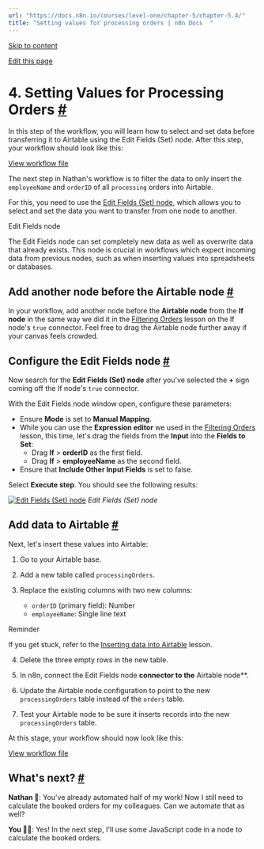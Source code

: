 ```yaml
---
url: "https://docs.n8n.io/courses/level-one/chapter-5/chapter-5.4/"
title: "Setting values for processing orders | n8n Docs  "
---
```


[Skip to content](https://docs.n8n.io/courses/level-one/chapter-5/chapter-5.4/#4-setting-values-for-processing-orders)

[Edit this page](https://github.com/n8n-io/n8n-docs/edit/main/docs/courses/level-one/chapter-5/chapter-5.4.md "Edit this page")

# 4\. Setting Values for Processing Orders [\#](https://docs.n8n.io/courses/level-one/chapter-5/chapter-5.4/\#4-setting-values-for-processing-orders "Permanent link")

In this step of the workflow, you will learn how to select and set data before transferring it to Airtable using the Edit Fields (Set) node. After this step, your workflow should look like this:

[View workflow file](https://docs.n8n.io/_workflows//courses/level-one/chapter-5/chapter-5.4.json)

The next step in Nathan's workflow is to filter the data to only insert the `employeeName` and `orderID` of all `processing` orders into Airtable.

For this, you need to use the [Edit Fields (Set) node](https://docs.n8n.io/integrations/builtin/core-nodes/n8n-nodes-base.set/), which allows you to select and set the data you want to transfer from one node to another.

Edit Fields node

The Edit Fields node can set completely new data as well as overwrite data that already exists. This node is crucial in workflows which expect incoming data from previous nodes, such as when inserting values into spreadsheets or databases.

## Add another node before the Airtable node [\#](https://docs.n8n.io/courses/level-one/chapter-5/chapter-5.4/\#add-another-node-before-the-airtable-node "Permanent link")

In your workflow, add another node before the **Airtable node** from the **If node** in the same way we did it in the [Filtering Orders](https://docs.n8n.io/courses/level-one/chapter-5/chapter-5.3/#add-if-node-before-the-airtable-node) lesson on the If node's `true` connector. Feel free to drag the Airtable node further away if your canvas feels crowded.

## Configure the Edit Fields node [\#](https://docs.n8n.io/courses/level-one/chapter-5/chapter-5.4/\#configure-the-edit-fields-node "Permanent link")

Now search for the **Edit Fields (Set) node** after you've selected the **+** sign coming off the If node's `true` connector.

With the Edit Fields node window open, configure these parameters:

- Ensure **Mode** is set to **Manual Mapping**.
- While you can use the **Expression editor** we used in the [Filtering Orders](https://docs.n8n.io/courses/level-one/chapter-5/chapter-5.3/) lesson, this time, let's drag the fields from the **Input** into the **Fields to Set**:
  - Drag **If** \> **orderID** as the first field.
  - Drag **If** \> **employeeName** as the second field.
- Ensure that **Include Other Input Fields** is set to false.

Select **Execute step**. You should see the following results:

[![Edit Fields (Set) node](https://docs.n8n.io/_images/courses/level-one/chapter-five/l1-c5-4-set-node.png)](https://docs.n8n.io/_images/courses/level-one/chapter-five/l1-c5-4-set-node.png) _Edit Fields (Set) node_

## Add data to Airtable [\#](https://docs.n8n.io/courses/level-one/chapter-5/chapter-5.4/\#add-data-to-airtable "Permanent link")

Next, let's insert these values into Airtable:

1. Go to your Airtable base.
2. Add a new table called `processingOrders`.
3. Replace the existing columns with two new columns:


   - `orderID` (primary field): Number
   - `employeeName`: Single line text

Reminder

If you get stuck, refer to the [Inserting data into Airtable](https://docs.n8n.io/courses/level-one/chapter-5/chapter-5.2/) lesson.

4. Delete the three empty rows in the new table.

5. In n8n, connect the Edit Fields node **connector to the** Airtable node\*\*.
6. Update the Airtable node configuration to point to the new `processingOrders` table instead of the `orders` table.
7. Test your Airtable node to be sure it inserts records into the new `processingOrders` table.

At this stage, your workflow should now look like this:

[View workflow file](https://docs.n8n.io/_workflows//courses/level-one/chapter-5/chapter-5.4.json)

## What's next? [\#](https://docs.n8n.io/courses/level-one/chapter-5/chapter-5.4/\#whats-next "Permanent link")

**Nathan 🙋**: You've already automated half of my work! Now I still need to calculate the booked orders for my colleagues. Can we automate that as well?

**You 👩‍🔧**: Yes! In the next step, I'll use some JavaScript code in a node to calculate the booked orders.